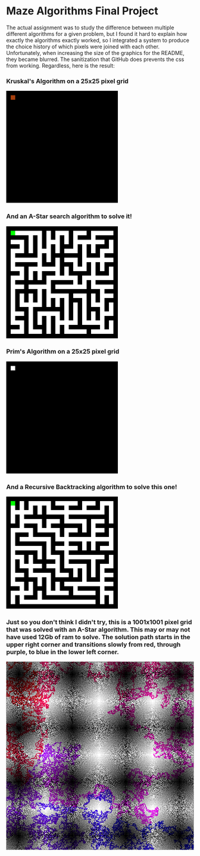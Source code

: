 # Maze Algorithms Final Project
The actual assignment was to study the difference between multiple different algorithms for a given problem, but I found it hard to explain how exactly the algorithms exactly worked, so I integrated a system to produce the choice history of which pixels were joined with each other. Unfortunately, when increasing the size of the graphics for the README, they became blurred. The sanitization that GitHub does prevents the css from working. Regardless, here is the result:
### Kruskal's Algorithm on a 25x25 pixel grid
<img src="examples/Kruskal-25x25.gif" width="300" style="image-rendering: pixelated;"/>

### And an A-Star search algorithm to solve it!
<img src="examples/AS-Kruskal-25x25.gif" width="300" style="image-rendering: pixelated;"/>

### Prim's Algorithm on a 25x25 pixel grid
<img src="examples/Prims-25x25.gif" width="300" style="image-rendering: pixelated;"/>

### And a Recursive Backtracking algorithm to solve this one!
<img src="examples/RB-Prims-25x25.gif" width="300" style="image-rendering: pixelated;"/>

### Just so you don't think I didn't try, this is a 1001x1001 pixel grid that was solved with an A-Star algorithm. This may or may not have used 12Gb of ram to solve. The solution path starts in the upper right corner and transitions slowly from red, through purple, to blue in the lower left corner.
<img src="examples\solutionAStar-1001x1001-3.45774s.png"/>
